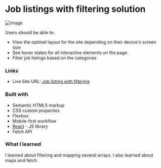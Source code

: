 # Job listings with filtering solution
![image](https://github.com/user-attachments/assets/d71dd7a7-7b31-4e87-a214-9a01fdb417ac)

Users should be able to:

- View the optimal layout for the site depending on their device's screen size
- See hover states for all interactive elements on the page
- Filter job listings based on the categories

### Links
- Live Site URL: [Job listing with filtering](https://job-listings-with-filtering-gold-phi.vercel.app/)

### Built with

- Semantic HTML5 markup
- CSS custom properties
- Flexbox
- Mobile-first workflow
- [React](https://reactjs.org/) - JS library
- Fetch API

### What I learned

I learned about filtering and mapping several arrays. I also learned about maps and fetch.
